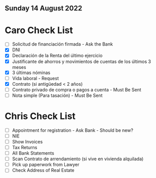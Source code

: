 ## Sunday 14 August 2022

# Caro Check List

- [ ] Solicitud de financiación firmada - Ask the Bank
- [x] DNI
- [x] Declaración de la Renta del último ejercicio   
- [x] Justificante de ahorros y movimientos de cuentas de los últimos 3 meses
- [x] 3 últimas nóminas
- [ ] Vida laboral - Request 
- [x] Contrato (si antigüedad < 2 años)
- [ ] Contrato privado de compra o pagos a cuenta - Must Be Sent
- [ ] Nota simple (Para tasación) - Must Be Sent

# Chris Check List

- [ ] Appointment for registration - Ask Bank - Should be new?
- [ ] NIE
- [ ] Show Invoices
- [ ] Tax Returns
- [ ] All Bank Statements
- [ ] Scan Contrato de arrendamiento (si vive en vivienda alquilada) 
- [ ] Pick up paperwork from Lawyer
- [ ] Check Address of Real Estate
